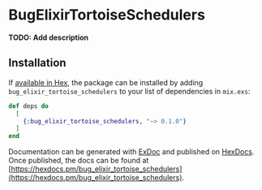 # BugElixirTortoiseSchedulers

**TODO: Add description**

## Installation

If [available in Hex](https://hex.pm/docs/publish), the package can be installed
by adding `bug_elixir_tortoise_schedulers` to your list of dependencies in `mix.exs`:

```elixir
def deps do
  [
    {:bug_elixir_tortoise_schedulers, "~> 0.1.0"}
  ]
end
```

Documentation can be generated with [ExDoc](https://github.com/elixir-lang/ex_doc)
and published on [HexDocs](https://hexdocs.pm). Once published, the docs can
be found at [https://hexdocs.pm/bug_elixir_tortoise_schedulers](https://hexdocs.pm/bug_elixir_tortoise_schedulers).

